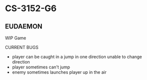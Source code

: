 # CS-3152-G6

## EUDAEMON

WIP Game

CURRENT BUGS
- player can be caught in a jump in one direction unable to change direction
- player sometimes can't jump
- enemy sometimes launches player up in the air
